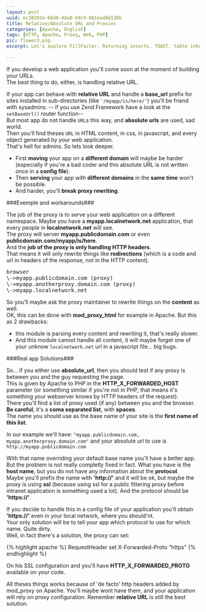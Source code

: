 ```yaml
---
layout: post
uuid: ec38203a-66d6-4da0-b9c9-061ead8d136b
title: Relative/Absolute URL and Proxies
categories: [Apache, English]
tags: [HTTP, Apache, Proxy, Web, PHP]
pic: flower3.png
excerpt: Let's explore FillFactor, Returning inserts, TOAST, table inheritance, table partitionning and Notify/listen features. 

---
```


If you develop a web application you'll come soon at the moment of building your URLs.  
The best thing to do, either, is handling relative URL.  

If your app can behave with **relative URL** and handle a **base_url** prefix for sites installed in sub-directories
(like `'/myapp/is/here/'`) you'll be friend with sysadmins. -- if you use Zend Framework have a look at the `setBaseUrl()` router function--  
But most app do not handle `URL`s this way, and **absolute urls** are used, sad world.  
Then you'll find theses `URL` in HTML content, in css, in javascript, and every object generated by your web application.  
 That's hell for admins. So lets look deeper.

 * First **moving** your app on a **different domain** will maybe be harder
(especially if you're a bad coder and this absolute URL is not written once in a **config file**).
 * Then **serving** your app with **different domains** in the **same time** won't be possible.
 * And harder, you'll **break proxy rewriting**.

###Exemple and workarounds###

The job of the proxy is to serve your web application on a different namespace.
Maybe you have a **myapp.localnetwork.net** application, that every people in **localnetwork.net** will see.  
The proxy will server **myapp.publicdomain.com** or even **publicdomain.com/myapp/is/here**.  
And the **job of the proxy is only handling HTTP headers**.   
That means it will only rewrite things like **redirections** (which is a code and url in headers of the response, not in the HTTP content).

<pre>
browser
\->myapp.publicdomain.com (proxy)
\->myapp.anotherproxy.domain.com (proxy)
\->myapp.localnetwork.net
</pre>

So you'll maybe ask the proxy maintainer to rewrite things on the **content** as well.  
OK, this can be done with **mod_proxy_html** for example in Apache.
But this as 2 drawbacks: 
 * this module is parsing every content and rewriting it, that's really slower.
 * And this module cannot handle all content, it will maybe forget one of your unknow `localnetwork.net` url in a javascript file... big bugs.

###Real app Solutions###

So... if you either use **absolute_url**, then you should test if any proxy is between you
and the guy requesting the page.  
This is given by Apache to PHP in the **HTTP_X_FORWARDED_HOST** parameter (or something similar
if you're not in PHP, that means it's something your webserver knows by HTTP headers of the request).  
There you'll find a list of proxy used (if any) between you and the browser. **Be careful**, it's a **coma separated list**, with **spaces**.  
The name you should use as the base name of your site is the **first name of this list**.

In our example we'll have: `"myapp.publicdomain.com, myapp.anotherproxy.domain.com"` and your absolute url to use is `http://myapp.publicdomain.com`

With that name overriding your default base name you'll have a better app.
But the problem is not really completly fixed in fact. What you have is the **host name**,
but you do not have any information about the **protocol**.  
Maybe you'll prefix the name with **'http://'** and it will be ok,
but maybe the proxy is using **ssl**
(because using ssl for a public filtering proxy before intranet
application is something used a lot). And the protocol should be **'https://'**.

If you decide to handle this in a config file of your application you'll obtain **'https://'** even in your local network,
where you should'nt.   
Your only solution will be to tell your app which protocol to use for which name. Quite dirty.  
Well, in fact there's a solution, the proxy can set:

{% highlight apache %}
RequestHeader set X-Forwarded-Proto "https"
{% endhighlight %}

On his SSL configuration and you'll have **HTTP_X_FORWARDED_PROTO** available on your code.

All theses things works because of 'de facto' http headers added by mod_proxy on Apache.
You'll maybe wont have them, and your application will rely on proxy configuration. Remember **relative URL** is still the best solution.

